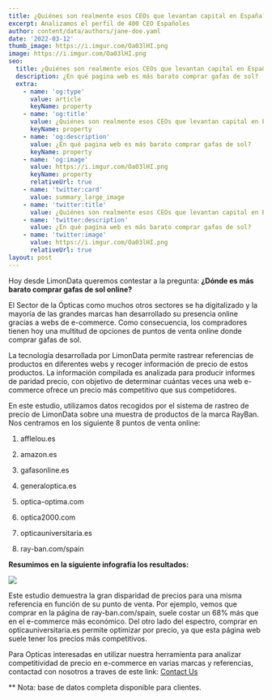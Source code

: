 ```yaml
---
title: ¿Quiénes son realmente esos CEOs que levantan capital en España?
excerpt: Analizamos el perfil de 400 CEO Españoles
author: content/data/authors/jane-doe.yaml
date: '2022-03-12'
thumb_image: https://i.imgur.com/Oa03lHI.png
image: https://i.imgur.com/Oa03lHI.png
seo:
  title: ¿Quiénes son realmente esos CEOs que levantan capital en España?
  description: ¿En qué pagina web es más barato comprar gafas de sol?
  extra:
    - name: 'og:type'
      value: article
      keyName: property
    - name: 'og:title'
      value: ¿Quiénes son realmente esos CEOs que levantan capital en España?
      keyName: property
    - name: 'og:description'
      value: ¿En qué pagina web es más barato comprar gafas de sol?
      keyName: property
    - name: 'og:image'
      value: https://i.imgur.com/Oa03lHI.png
      keyName: property
      relativeUrl: true
    - name: 'twitter:card'
      value: summary_large_image
    - name: 'twitter:title'
      value: ¿Quiénes son realmente esos CEOs que levantan capital en España?
    - name: 'twitter:description'
      value: ¿En qué pagina web es más barato comprar gafas de sol?
    - name: 'twitter:image'
      value: https://i.imgur.com/Oa03lHI.png
      relativeUrl: true
layout: post
---
```

Hoy desde LimonData queremos contestar a la pregunta: **¿Dónde es más barato comprar gafas de sol online?**

El Sector de la Ópticas como muchos otros sectores se ha digitalizado y la mayoría de las grandes marcas han desarrollado su presencia online gracias a webs de e-commerce. Como consecuencia, los compradores tienen hoy una multitud de opciones de puntos de venta online donde comprar gafas de sol.

La tecnología desarrollada por LimonData permite rastrear referencias de productos en diferentes webs y recoger información de precio de estos productos. La información compilada es analizada para producir informes de paridad precio, con objetivo de determinar cuántas veces una web e-commerce ofrece un precio más competitivo que sus competidores.

En este estudio, utilizamos datos recogidos por el sistema de rastreo de precio de LimonData sobre una muestra de productos de la marca RayBan. Nos centramos en los siguiente 8 puntos de venta online:

1.  afflelou.es

2.  amazon.es

3.  gafasonline.es

4.  generaloptica.es

5.  optica-optima.com

6.  optica2000.com

7.  opticauniversitaria.es

8.  ray-ban.com/spain

**Resumimos en la siguiente infografía los resultados:**

![](https://lh3.googleusercontent.com/awt\_9AomxKzI4k5vxCMFDJ2IJimg2sUaiqu6PRQtt7pw5i1xv3QVEE_tA84HSzgyAntH5nQ7VIfdkf5ZBh_kerHZFcu0T8nYLC37WHJZP1rS1u7E-DszJ180SzWYJixIJtPI-g1g=s0)

Este estudio demuestra la gran disparidad de precios para una misma referencia en función de su punto de venta. Por ejemplo, vemos que comprar en la página de ray-ban.com/spain, suele costar un 68% más que en el e-commerce más económico. Del otro lado del espectro, comprar en opticauniversitaria.es permite optimizar por precio, ya que esta página web suele tener los precios más competitivos.

Para Opticas interesadas en utilizar nuestra herramienta para analizar competitividad de precio en e-commerce en varias marcas y referencias, contactad con nosotros a traves de este link: [Contact Us](https://pie2re.typeform.com/to/bqJ0ieF7)

\*\*   Nota: base de datos completa disponible para clientes.

